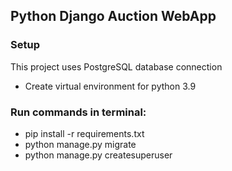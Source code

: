 ## Python Django Auction WebApp
### Setup
This project uses PostgreSQL database connection
- Create virtual environment for python 3.9
### Run commands in terminal:
- pip install -r requirements.txt
- python manage.py migrate
- python manage.py createsuperuser